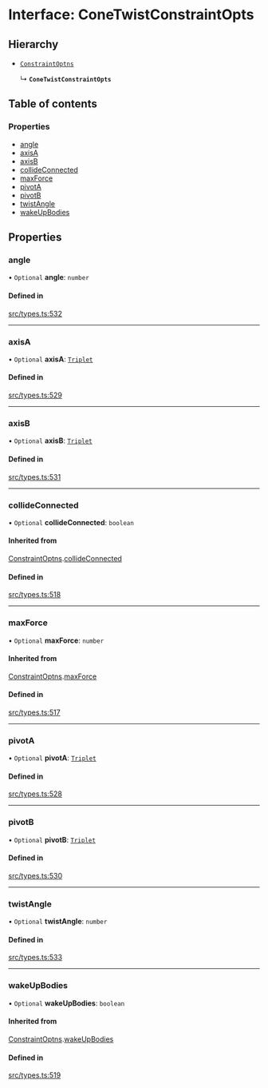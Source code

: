 # Interface: ConeTwistConstraintOpts

## Hierarchy

- [`ConstraintOptns`](ConstraintOptns.md)

  ↳ **`ConeTwistConstraintOpts`**

## Table of contents

### Properties

- [angle](ConeTwistConstraintOpts.md#angle)
- [axisA](ConeTwistConstraintOpts.md#axisa)
- [axisB](ConeTwistConstraintOpts.md#axisb)
- [collideConnected](ConeTwistConstraintOpts.md#collideconnected)
- [maxForce](ConeTwistConstraintOpts.md#maxforce)
- [pivotA](ConeTwistConstraintOpts.md#pivota)
- [pivotB](ConeTwistConstraintOpts.md#pivotb)
- [twistAngle](ConeTwistConstraintOpts.md#twistangle)
- [wakeUpBodies](ConeTwistConstraintOpts.md#wakeupbodies)

## Properties

### angle

• `Optional` **angle**: `number`

#### Defined in

[src/types.ts:532](https://gitlab.com/rapidajs/rapida/-/blob/ac79872/packages/rapida-physics/src/types.ts#L532)

___

### axisA

• `Optional` **axisA**: [`Triplet`](../modules.md#triplet)

#### Defined in

[src/types.ts:529](https://gitlab.com/rapidajs/rapida/-/blob/ac79872/packages/rapida-physics/src/types.ts#L529)

___

### axisB

• `Optional` **axisB**: [`Triplet`](../modules.md#triplet)

#### Defined in

[src/types.ts:531](https://gitlab.com/rapidajs/rapida/-/blob/ac79872/packages/rapida-physics/src/types.ts#L531)

___

### collideConnected

• `Optional` **collideConnected**: `boolean`

#### Inherited from

[ConstraintOptns](ConstraintOptns.md).[collideConnected](ConstraintOptns.md#collideconnected)

#### Defined in

[src/types.ts:518](https://gitlab.com/rapidajs/rapida/-/blob/ac79872/packages/rapida-physics/src/types.ts#L518)

___

### maxForce

• `Optional` **maxForce**: `number`

#### Inherited from

[ConstraintOptns](ConstraintOptns.md).[maxForce](ConstraintOptns.md#maxforce)

#### Defined in

[src/types.ts:517](https://gitlab.com/rapidajs/rapida/-/blob/ac79872/packages/rapida-physics/src/types.ts#L517)

___

### pivotA

• `Optional` **pivotA**: [`Triplet`](../modules.md#triplet)

#### Defined in

[src/types.ts:528](https://gitlab.com/rapidajs/rapida/-/blob/ac79872/packages/rapida-physics/src/types.ts#L528)

___

### pivotB

• `Optional` **pivotB**: [`Triplet`](../modules.md#triplet)

#### Defined in

[src/types.ts:530](https://gitlab.com/rapidajs/rapida/-/blob/ac79872/packages/rapida-physics/src/types.ts#L530)

___

### twistAngle

• `Optional` **twistAngle**: `number`

#### Defined in

[src/types.ts:533](https://gitlab.com/rapidajs/rapida/-/blob/ac79872/packages/rapida-physics/src/types.ts#L533)

___

### wakeUpBodies

• `Optional` **wakeUpBodies**: `boolean`

#### Inherited from

[ConstraintOptns](ConstraintOptns.md).[wakeUpBodies](ConstraintOptns.md#wakeupbodies)

#### Defined in

[src/types.ts:519](https://gitlab.com/rapidajs/rapida/-/blob/ac79872/packages/rapida-physics/src/types.ts#L519)
